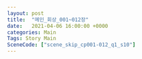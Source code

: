 ```yaml
---
layout: post
title:  "메인_회상_001~012장"
date:   2021-04-06 16:00:00 +0000
categories: Main
Tags: Story Main
SceneCode: ["scene_skip_cp001-012_q1_s10"]
---
```

